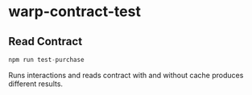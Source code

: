 # warp-contract-test

## Read Contract
```javascript
npm run test-purchase
```

Runs interactions and reads contract with and without cache produces different results.